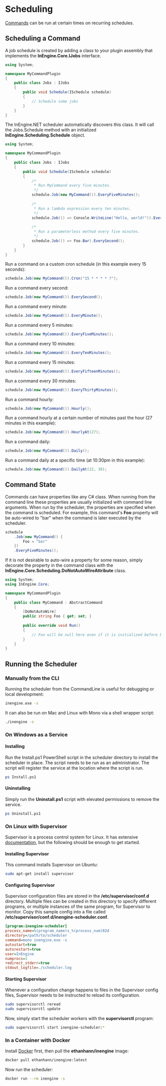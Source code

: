 # Scheduling

[Commands](commands) can be run at certain times on recurring schedules.

## Scheduling a Command

A job schedule is created by adding a class to your plugin assembly that implements the **InEngine.Core.IJobs** interface.

```c#
using System;

namespace MyCommandPlugin
{
    public class Jobs : IJobs
    {
        public void Schedule(ISchedule schedule)
        {
            // Schedule some jobs
        }
    }
}
```

The InEngine.NET scheduler automatically discovers this class.
It will call the Jobs.Schedule method with an initialized **InEngine.Scheduling.Schedule** object.

```c#
using System;

namespace MyCommandPlugin
{
    public class Jobs : IJobs
    {
        public void Schedule(ISchedule schedule)
        {
            /* 
             * Run MyCommand every five minutes. 
             */
            schedule.Job(new MyCommand()).EveryFiveMinutes();
            
            /* 
             * Run a lambda expression every ten minutes. 
             */
            schedule.Job(() => Console.WriteLine("Hello, world!")).EveryTenMinutes();
            
            /* 
             * Run a parameterless method every five minutes. 
             */
            schedule.Job(() => Foo.Bar).EverySecond();
        }
    }
}
```

Run a command on a custom cron schedule (in this example every 15 seconds):

```c#
schedule.Job(new MyCommand()).Cron("15 * * * * ?");
```

Run a command every second:

```c#
schedule.Job(new MyCommand()).EverySecond();
```


Run a command every minute:

```c#
schedule.Job(new MyCommand()).EveryMinute();
```

Run a command every 5 minutes:

```c#
schedule.Job(new MyCommand()).EveryFiveMinutes();
```

Run a command every 10 minutes:

```c#
schedule.Job(new MyCommand()).EveryTenMinutes();
```

Run a command every 15 minutes:

```c#
schedule.Job(new MyCommand()).EveryFifteenMinutes();
```

Run a command every 30 minutes:

```c#
schedule.Job(new MyCommand()).EveryThirtyMinutes();
```

Run a command hourly:

```c#
schedule.Job(new MyCommand()).Hourly();
```


Run a command hourly at a certain number of minutes past the hour (27 minutes in this example):

```c#
schedule.Job(new MyCommand()).HourlyAt(27);
```

Run a command daily:

```c#
schedule.Job(new MyCommand()).Daily();
```

Run a command daily at a specific time (at 10:30pm in this example):

```c#
schedule.Job(new MyCommand()).DailyAt(22, 30);
```

## Command State

Commands can have properties like any C# class.
When running from the command line these properties are usually initialized with command line arguments.
When run by the scheduler, the properties are specified when the command is scheduled.
For example, this command's **Foo** property will be auto-wired to "bar" when the command is later executed by the scheduler. 

```c#
schedule
    .Job(new MyCommand() {
        Foo = "bar"
    })
    .EveryFiveMinutes();
```

If it is not desirable to auto-wire a property for some reason, simply decorate the property in the command class with the **InEngine.Core.Scheduling.DoNotAutoWireAttribute** class. 

```c#
using System;
using InEngine.Core;

namespace MyCommandPlugin
{
    public class MyCommand : AbstractCommand
    {
        [DoNotAutoWire]
        public string Foo { get; set; }
        
        public override void Run()
        {
            // Foo will be null here even if it is initialized before being scheduled. 
        }
    }
}
```

## Running the Scheduler

### Manually from the CLI

Running the scheduler from the CommandLine is useful for debugging or local development:

```bash
inengine.exe -s
```

It can also be run on Mac and Linux with Mono via a shell wrapper script:

```bash
./inengine -s
``` 

### On Windows as a Service

#### Installing
Run the Install.ps1 PowerShell script in the scheduler directory to install the scheduler in place. 
The script needs to be run as an administrator. 
The script will register the service at the location where the script is run.

```bash
ps Install.ps1
```

#### Uninstalling

Simply run the **Uninstall.ps1** script with elevated permissions to remove the service.

```bash
ps Uninstall.ps1
```

### On Linux with Supervisor

Supervisor is a process control system for Linux. 
It has extensive [documentation](http://supervisord.org/index.html), but the following should be enough to get started.

#### Installing Supervisor

This command installs Supervisor on Ubuntu:

```bash
sudo apt-get install supervisor
```

#### Configuring Supervisor

Supervisor configuration files are stored in the **/etc/supervisor/conf.d** directory. Multiple files can be created in this directory to specify different programs, or multiple instances of the same program, for Supervisor to monitor. Copy this sample config into a file called **/etc/supervisor/conf.d/inengine-scheduler.conf**. 

```ini
[program:inengine-scheduler]
process_name=%(program_name)s_%(process_num)02d
directory=/path/to/scheduler
command=mono inengine.exe -s
autostart=true
autorestart=true
user=InEngine
numprocs=1
redirect_stderr=true
stdout_logfile=./scheduler.log
```

#### Starting Supervisor

Whenever a configuration change happens to files in the Supervisor config files, Supervisor needs to be instructed to reload its configuration.

```bash
sudo supervisorctl reread
sudo supervisorctl update
```

Now, simply start the scheduler workers with the **supervisorctl** program:

```bash
sudo supervisorctl start inengine-scheduler:*
```

### In a Container with Docker

Install [Docker](https://www.docker.com/what-docker) first, then pull the **ethanhann/inengine** image:

```bash
docker pull ethanhann/inengine:latest
```

Now run the scheduler:

```bash
docker run --rm inengine -s
``` 

